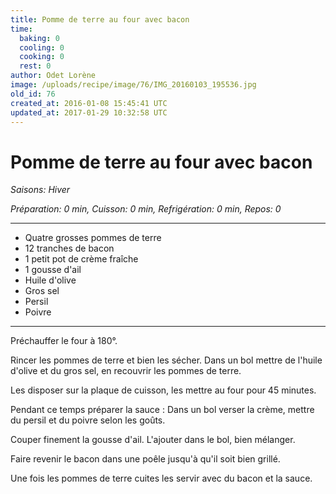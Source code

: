 ```yaml
---
title: Pomme de terre au four avec bacon
time:
  baking: 0
  cooling: 0
  cooking: 0
  rest: 0
author: Odet Lorène
image: /uploads/recipe/image/76/IMG_20160103_195536.jpg
old_id: 76
created_at: 2016-01-08 15:45:41 UTC
updated_at: 2017-01-29 10:32:58 UTC
---
```


# Pomme de terre au four avec bacon

_Saisons: Hiver_

_Préparation: 0 min, Cuisson: 0 min, Refrigération: 0 min, Repos: 0_

---

- Quatre grosses pommes de terre
- 12 tranches de bacon
- 1 petit pot de crème fraîche
- 1 gousse d'ail
- Huile d'olive
- Gros sel
- Persil
- Poivre

---

Préchauffer le four à 180°.

Rincer les pommes de terre et bien les sécher. Dans un bol mettre de l'huile d'olive et du gros sel, en recouvrir les pommes de terre.

Les disposer sur la plaque de cuisson, les mettre au four pour 45 minutes.

Pendant ce temps préparer la sauce : Dans un bol verser la crème, mettre du persil et du poivre selon les goûts.

Couper finement la gousse d'ail. L'ajouter dans le bol, bien mélanger.

Faire revenir le bacon dans une poêle jusqu'à qu'il soit bien grillé.

Une fois les pommes de terre cuites les servir avec du bacon et la sauce.
